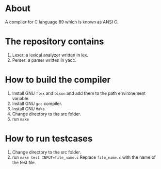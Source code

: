 # About

A compiler for C language 89 which is known as ANSI C.

# The repository contains

1. Lexer: a lexical analyzer written in lex.
1. Perser: a parser written in yacc.

# How to build the compiler

1. Install GNU `flex` and `bison` and add them to the path environement variable.
1. Install GNU `gcc` compiler.
1. Install GNU `Make`
1. Change directory to the src folder.
1. run `make`

# How to run testcases

1. Change directory to the src folder.
1. run `make test INPUT=file_name.c` Replace
   `file_name.c` with the name of the test file.
